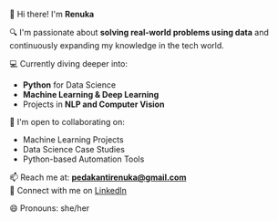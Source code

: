 👋 Hi there! I'm **Renuka**

🔍 I'm passionate about **solving real-world problems using data** and continuously expanding my knowledge in the tech world.

💻 Currently diving deeper into:  
- **Python** for Data Science  
- **Machine Learning & Deep Learning**  
- Projects in **NLP and Computer Vision**

🤝 I'm open to collaborating on:  
- Machine Learning Projects  
- Data Science Case Studies  
- Python-based Automation Tools

📫 Reach me at: **pedakantirenuka@gmail.com**  
🔗 Connect with me on [LinkedIn](https://www.linkedin.com/in/p-renuka-78654a325)

😄 Pronouns: she/her  
  
